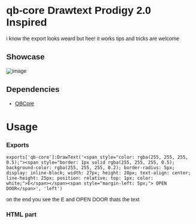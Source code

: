 # qb-core Drawtext Prodigy 2.0 Inspired

i know the export looks weard but hee! it works tips and tricks are welcome 

## Showcase 
![image](https://github.com/user-attachments/assets/680f8a34-da45-4912-81db-b6151e44053c)

## Dependencies

- [QBCore](https://github.com/qbcore-framework/qb-core)

# Usage

### Exports
	exports['qb-core']:DrawText('<span style="color: rgba(255, 255, 255, 0.5);"><span style="border: 1px solid rgba(255, 255, 255, 0.5); background-color: rgba(255, 255, 255, 0.2); border-radius: 5px; display: inline-block; width: 27px; height: 28px; text-align: center; line-height: 25px; position: relative; top: 1px; color: white;">E</span></span><span style="margin-left: 5px;"> OPEN DOOR</span>', 'left')

on the end you see the E and OPEN DOOR thats the text

### HTML part 

<html>
  <head>
    <link href="https://fonts.googleapis.com/css2?family=Alumni+Sans:ital@0;1&display=swap" rel="stylesheet">
    <link href="https://cdn.jsdelivr.net/npm/quasar@2.12.0/dist/quasar.prod.css" rel="stylesheet" type="text/css" />
    <link rel="stylesheet" href="https://cdnjs.cloudflare.com/ajax/libs/font-awesome/6.4.0/css/all.min.css" />
    <link href="https://fonts.googleapis.com/css2?family=Alumni+Sans:ital@0;1&display=swap" rel="stylesheet" type="text/css" />
    <link href="css/style.css" rel="stylesheet" />
    <script src="https://cdn.jsdelivr.net/npm/vue@3/dist/vue.global.prod.js" defer></script>
    <script src="https://cdn.jsdelivr.net/npm/quasar@2.12.0/dist/quasar.umd.prod.js" defer></script>
    <script type="module" src="js/app.js"></script>
    <script src="js/drawtext.js"></script>
    <link rel="stylesheet" href="css/drawtext.css">
  </head>
  <body style="font-family: 'Alumni Sans', sans-serif">
    <div id="q-app" style="min-height: 100vh"></div>
    <div id="drawtext-container">
      <div id="text" class="text"></div>
    </div>
  </body>
</html>

- Replace or take the lines from the fonts and font-family i dont know if the new QBcore version is made in a other way i have one older version before the big update 
